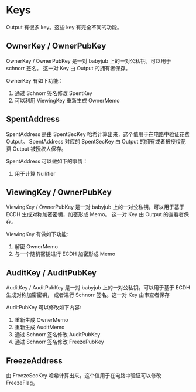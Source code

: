 # Keys

Output 有很多 key。这些 key 有完全不同的功能。

## OwnerKey / OwnerPubKey

OwnerKey / OwnerPubKey 是一对 babyjub 上的一对公私钥。可以用于 schnorr 签名。
这一对 Key 由 Output 的拥有者保存。

OwnerKey 有如下功能：

1. 通过 Schnorr 签名修改 SpentKey
2. 可以利用 ViewingKey 重新生成 OwnerMemo

## SpentAddress

SpentAddress 是由 SpentSecKey 哈希计算出来，这个值用于在电路中验证花费 Output。
SpentAddress 对应的 SpentSecKey 由 Output 的拥有或者被授权花费 Output 被授权人保存。

SpentAddress 可以做如下的事情：

1. 用于计算 Nullifier

## ViewingKey / OwnerPubKey

ViewingKey / OwnerPubKey 是一对 babyjub 上的一对公私钥。可以用于基于 ECDH 生成对称加密密钥，加密形成 Memo。
这一对 Key 由 Output 的查看者保存。

ViewingKey 有做如下功能:

1. 解密 OwnerMemo
2. 与一个随机密钥进行 ECDH 加密形成 Memo

## AuditKey / AuditPubKey

AuditKey / AuditPubKey 是一对 babyjub 上的一对公私钥。可以用于基于 ECDH 生成对称加密密钥，
或者进行 Schnorr 签名。这一对 Key 由审查者保存

AuditPubKey 可以修改如下内容:

1. 重新生成 OwnerMemo
2. 重新生成 AuditMemo
3. 通过 Schnorr 签名修改 AuditPubKey
4. 通过 Schnorr 签名修改 FreezePubKey

## FreezeAddress

由 FreezeSecKey 哈希计算出来，这个值用于在电路中验证可以修改 FreezeFlag。

